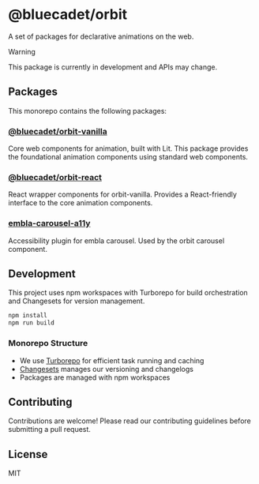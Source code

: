 # @bluecadet/orbit

A set of packages for declarative animations on the web.

> [!WARNING]  
> This package is currently in development and APIs may change.

## Packages

This monorepo contains the following packages:

### [@bluecadet/orbit-vanilla](./packages/orbit-vanilla)

Core web components for animation, built with Lit. This package provides the foundational animation components using standard web components.

### [@bluecadet/orbit-react](./packages/orbit-react)

React wrapper components for orbit-vanilla. Provides a React-friendly interface to the core animation components.


### [embla-carousel-a11y](./packages/embla-carousel-a11y)

Accessibility plugin for embla carousel. Used by the orbit carousel component.

## Development

This project uses npm workspaces with Turborepo for build orchestration and Changesets for version management.

```bash
npm install
npm run build
```

### Monorepo Structure

- We use [Turborepo](https://turbo.build/) for efficient task running and caching
- [Changesets](https://github.com/changesets/changesets) manages our versioning and changelogs
- Packages are managed with npm workspaces

## Contributing

Contributions are welcome! Please read our contributing guidelines before submitting a pull request.

## License

MIT
